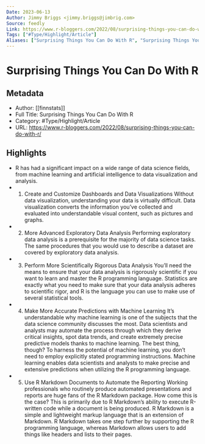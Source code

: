 ```yaml
---
Date: 2023-06-13
Author: Jimmy Briggs <jimmy.briggs@jimbrig.com>
Source: feedly
Link: https://www.r-bloggers.com/2022/08/surprising-things-you-can-do-with-r/
Tags: ["#Type/Highlight/Article"]
Aliases: ["Surprising Things You Can Do With R", "Surprising Things You Can Do With R"]
---
```

# Surprising Things You Can Do With R

## Metadata
- Author: [[finnstats]]
- Full Title: Surprising Things You Can Do With R
- Category: #Type/Highlight/Article
- URL: https://www.r-bloggers.com/2022/08/surprising-things-you-can-do-with-r/

## Highlights
- R has had a significant impact on a wide range of data science fields, from machine learning and artificial intelligence to data visualization and analysis.
- 1. Create and Customize Dashboards and Data Visualizations
  Without data visualization, understanding your data is virtually difficult. Data visualization converts the information you’ve collected and evaluated into understandable visual content, such as pictures and graphs.
- 2. More Advanced Exploratory Data Analysis
  Performing exploratory data analysis is a prerequisite for the majority of data science tasks. The same procedures that you would use to describe a dataset are covered by exploratory data analysis.
- 3. Perform More Scientifically Rigorous Data Analysis
  You’ll need the means to ensure that your data analysis is rigorously scientific if you want to learn and master the R programming language. 
  Statistics are exactly what you need to make sure that your data analysis adheres to scientific rigor, and R is the language you can use to make use of several statistical tools.
- 4. Make More Accurate Predictions with Machine Learning
  It’s understandable why machine learning is one of the subjects that the data science community discusses the most. 
  Data scientists and analysts may automate the process through which they derive critical insights, spot data trends, and create extremely precise predictive models thanks to machine learning. 
  The best thing, though? To harness the potential of machine learning, you don’t need to employ explicitly stated programming instructions.
  Machine learning enables data scientists and analysts to make precise and extensive predictions when utilizing the R programming language.
- 5. Use R Markdown Documents to Automate the Reporting
  Working professionals who routinely produce automated presentations and reports are huge fans of the R Markdown package. 
  How come this is the case? This is primarily due to R Markdown’s ability to execute R-written code while a document is being produced.
  R Markdown is a simple and lightweight markup language that is an extension of Markdown. R Markdown takes one step further by supporting the R programming language, whereas Markdown allows users to add things like headers and lists to their pages.
